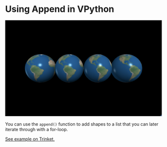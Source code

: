 # Using Append in VPython

![Alt text](image-1.png)

You can use the `append()` function to add shapes to a list that you can later iterate through with a for-loop. 

[See example on Trinket.](https://trinket.io/glowscript/6fd60699df)